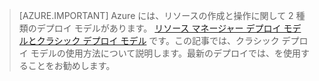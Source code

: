 > [AZURE.IMPORTANT] Azure には、リソースの作成と操作に関して 2 種類のデプロイ モデルがあります。  [リソース マネージャー デプロイ モデルとクラシック デプロイ モデル](../articles/resource-manager-deployment-model.md)  です。この記事では、クラシック デプロイ モデルの使用方法について説明します。最新のデプロイでは、を使用することをお勧めします。
<!----HONumber=AcomDC_0218_2016-->